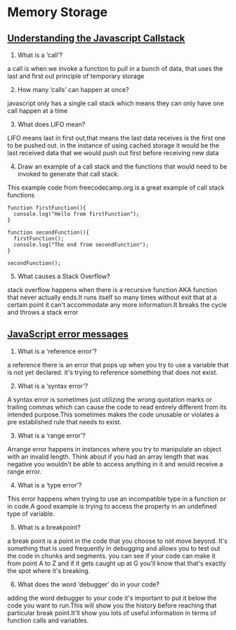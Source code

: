 # Memory Storage

## [Understanding the Javascript Callstack](https://medium.freecodecamp.org/understanding-the-javascript-call-stack-861e41ae61d4)

1. What is a ‘call’?

a call is when we invoke a function to pull in a bunch of data, that uses the last and first out principle of temporary storage

2. How many ‘calls’ can happen at once?

javascript only has a single call stack which means they can only have one call happen at a time

3. What does LIFO mean?

LIFO means last in first out,that means the last data receives is the first one to be pushed out. in the instance of using cached storage it would be the last received data that we would push out first before receiving new data

4. Draw an example of a call stack and the functions that would need to be invoked to generate that call stack.


This example code from freecodecamp.org is a great example of call stack functions
```
function firstFunction(){
  console.log("Hello from firstFunction");
}

function secondFunction(){
  firstFunction();
  console.log("The end from secondFunction");
}

secondFunction();
```


5. What causes a Stack Overflow?

stack overflow happens when there is a recursive function AKA function that never actually ends.It runs itself so many times without exit that at a certain point it can't accommodate any more information.It breaks the cycle and throws a stack error

## [JavaScript error messages](https://codeburst.io/javascript-error-messages-debugging-d23f84f0ae7c)

1. What is a ‘reference error’?

a reference there is an error that pops up when you try to use a variable that is not yet declared. it's trying to reference something that does not exist.

2. What is a ‘syntax error’?

A syntax error is sometimes just utilizing the wrong quotation marks or trailing commas which can cause the code to read entirely different from its intended purpose.This sometimes makes the code unusable or violates a pre established rule that needs to exist.

3. What is a ‘range error’?

Arrange error happens in instances where you try to manipulate an object with an invalid length. Think about if you had an array length that was negative you wouldn't be able to access anything in it and would receive a range error.

4. What is a ‘type error’?

This error happens when trying to use an incompatible type in a function or in code.A good example is trying to access the property in an undefined type of variable.

5. What is a breakpoint?

a break point is a point in the code that you choose to not move beyond. It's something that is used frequently in debugging and allows you to test out the code in chunks and segments. you can see if your code can make it from point A to Z and if it gets caught up at G you'll know that that's exactly the spot where it's breaking.

6. What does the word ‘debugger’ do in your code?

adding the word debugger to your code it's important to put it below the code you want to run.This will show you the history before reaching that particular break point.It'll show you lots of useful information in terms of function calls and variables.
